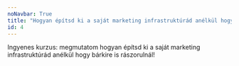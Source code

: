 ```yaml
---
noNavbar: True
title: "Hogyan építsd ki a saját marketing infrastruktúrád anélkül hogy bárkire is rászorulnál!"
id: 4
---
```

Ingyenes kurzus: megmutatom hogyan építsd ki a saját marketing infrastruktúrád anélkül hogy bárkire is rászorulnál!
